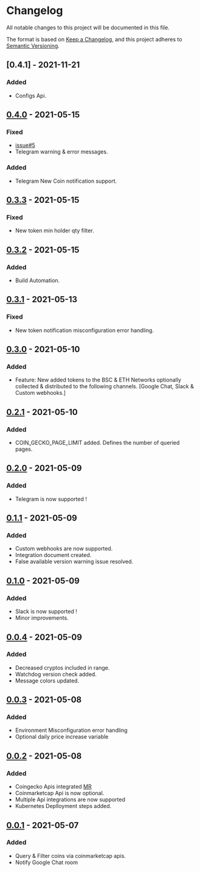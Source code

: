 # Changelog
All notable changes to this project will be documented in this file.

The format is based on [Keep a Changelog](https://keepachangelog.com/en/1.0.0/),
and this project adheres to [Semantic Versioning](https://semver.org/spec/v2.0.0.html).
## [0.4.1] - 2021-11-21
### Added
- Configs Api.

## [0.4.0] - 2021-05-15
### Fixed
- [issue#5]
- Telegram warning & error messages.
### Added
- Telegram New Coin notification support.
## [0.3.3] - 2021-05-15
### Fixed
- New token min holder qty filter.

## [0.3.2] - 2021-05-15
### Added
- Build Automation.

## [0.3.1] - 2021-05-13
### Fixed
- New token notification misconfiguration error handling.

## [0.3.0] - 2021-05-10
### Added
- Feature: New added tokens to the BSC & ETH Networks optionally collected & distributed to the following channels. [Google Chat, Slack & Custom webhooks.]
## [0.2.1] - 2021-05-10
### Added
- COIN_GECKO_PAGE_LIMIT added. Defines the number of queried pages.
## [0.2.0] - 2021-05-09
### Added
- Telegram is now supported !
## [0.1.1] - 2021-05-09
### Added
- Custom webhooks are now supported.
- Integration document created.
- False available version warning issue resolved.
## [0.1.0] - 2021-05-09
### Added
- Slack is now supported !
- Minor improvements.
## [0.0.4] - 2021-05-09
### Added
- Decreased cryptos included in range.
- Watchdog version check added.
- Message colors updated.
## [0.0.3] - 2021-05-08
### Added
- Environment Misconfiguration error handling
- Optional daily price increase variable

## [0.0.2] - 2021-05-08
### Added
- Coingecko Apis integrated [MR](https://github.com/Huseyinnurbaki/crypto-watchdog/commit/ed8fa10ba8b8653435f2580f4def54ad82e2555e) 
- Coinmarketcap Api is now optional.
- Multiple Api integrations are now supported
- Kubernetes Deplloyment steps added.

## [0.0.1] - 2021-05-07
### Added
- Query & Filter coins via coinmarketcap apis.
- Notify Google Chat room

[0.4.0]: https://github.com/Huseyinnurbaki/crypto-watchdog/releases/tag/0.4.0
[0.3.3]: https://github.com/Huseyinnurbaki/crypto-watchdog/releases/tag/0.3.3
[0.3.2]: https://github.com/Huseyinnurbaki/crypto-watchdog/releases/tag/0.3.2
[0.3.1]: https://github.com/Huseyinnurbaki/crypto-watchdog/releases/tag/0.3.1
[0.3.0]: https://github.com/Huseyinnurbaki/crypto-watchdog/releases/tag/0.3.0
[0.2.1]: https://github.com/Huseyinnurbaki/crypto-watchdog/releases/tag/0.2.1
[0.2.0]: https://github.com/Huseyinnurbaki/crypto-watchdog/releases/tag/0.2.0
[0.1.1]: https://github.com/Huseyinnurbaki/crypto-watchdog/releases/tag/0.1.1
[0.1.0]: https://github.com/Huseyinnurbaki/crypto-watchdog/releases/tag/0.1.0
[0.0.4]: https://github.com/Huseyinnurbaki/crypto-watchdog/releases/tag/0.0.4
[0.0.3]: https://github.com/Huseyinnurbaki/crypto-watchdog/releases/tag/0.0.3
[0.0.2]: https://github.com/Huseyinnurbaki/crypto-watchdog/releases/tag/0.0.2
[0.0.1]: https://github.com/Huseyinnurbaki/crypto-watchdog/releases/tag/0.0.1
[issue#5]: https://github.com/Huseyinnurbaki/crypto-watchdog/issues/5